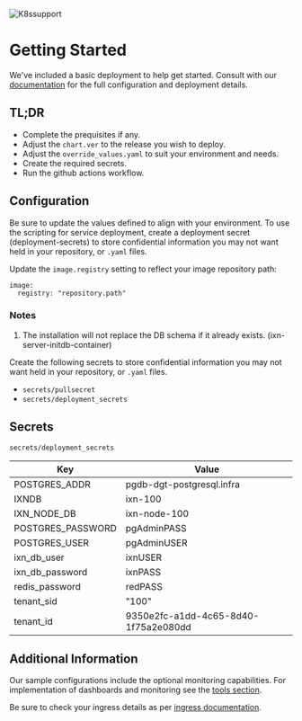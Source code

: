 ![K8ssupport](https://badgen.net/badge/supported%20K8s%20release/1.22/cyan)
# Getting Started
We've included a basic deployment to help get started.
Consult with our [documentation](https://all.docs.genesys.com/IXN/Current/IXNPEGuide) for the full configuration and deployment details.

## TL;DR
- Complete the prequisites if any.
- Adjust the `chart.ver` to the release you wish to deploy.
- Adjust the `override_values.yaml` to suit your environment and needs.
- Create the required secrets.
- Run the github actions workflow.

## Configuration

Be sure to update the values defined to align with your environment.
To use the scripting for service deployment, create a deployment secret (deployment-secrets) to store confidential information you may not want held in your repository, or `.yaml` files. 

Update the `image.registry` setting to reflect your image repository path:
```
image:
  registry: "repository.path"
```

### Notes
1. The installation will not replace the DB schema if it already exists. (ixn-server-initdb-container)

Create the following secrets to store confidential information you may not want held in your repository, or `.yaml` files. 
- `secrets/pullsecret`
- `secrets/deployment_secrets`

## Secrets 

`secrets/deployment_secrets`


|Key|Value|
|-|-|
POSTGRES_ADDR| pgdb-dgt-postgresql.infra
IXNDB| ixn-100
IXN_NODE_DB| ixn-node-100
POSTGRES_PASSWORD| pgAdminPASS
POSTGRES_USER| pgAdminUSER
ixn_db_user| ixnUSER
ixn_db_password| ixnPASS
redis_password| redPASS
tenant_sid| "100"
tenant_id| 9350e2fc-a1dd-4c65-8d40-1f75a2e080dd

## Additional Information

Our sample configurations include the optional monitoring capabilities. For implementation of dashboards and monitoring see the [tools section](/tools).

Be sure to check your ingress details as per [ingress documentation](/doc/ingress.md).